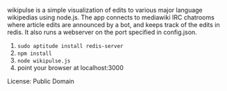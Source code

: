 wikipulse is a simple visualization of edits to various major language
wikipedias using node.js. The app connects to mediawiki IRC chatrooms 
where article edits are announced by a bot, and keeps track of the edits 
in redis. It also runs a webserver on the port specified in config.json.

1. `sudo aptitude install redis-server`
1. `npm install`
1. `node wikipulse.js`
1. point your browser at localhost:3000

License: Public Domain
